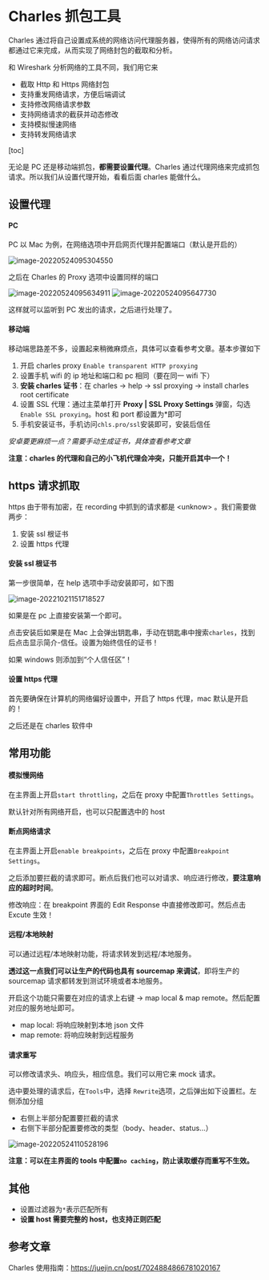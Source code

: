 # Charles 抓包工具

Charles 通过将自己设置成系统的网络访问代理服务器，使得所有的网络访问请求都通过它来完成，从而实现了网络封包的截取和分析。

和 Wireshark 分析网络的工具不同，我们用它来

- 截取 Http 和 Https 网络封包
- 支持重发网络请求，方便后端调试
- 支持修改网络请求参数
- 支持网络请求的截获并动态修改
- 支持模拟慢速网络
- 支持转发网络请求

[toc]

无论是 PC 还是移动端抓包，**都需要设置代理**。Charles 通过代理网络来完成抓包请求。所以我们从设置代理开始，看看后面 charles 能做什么。

## 设置代理

#### PC

PC 以 Mac 为例，在网络选项中开启网页代理并配置端口（默认是开启的）

![image-20220524095304550](https://liaoyk-markdown.oss-cn-hangzhou.aliyuncs.com/markdownImg/image-20220524095304550.png?x-oss-process=image/resize,w_600,m_lfit) 

之后在 Charles 的 Proxy 选项中设置同样的端口

![image-20220524095634911](https://liaoyk-markdown.oss-cn-hangzhou.aliyuncs.com/markdownImg/image-20220524095634911.png?x-oss-process=image/resize,w_400,m_lfit) ![image-20220524095647730](https://liaoyk-markdown.oss-cn-hangzhou.aliyuncs.com/markdownImg/image-20220524095647730.png?x-oss-process=image/resize,w_400,m_lfit) 

这样就可以监听到 PC 发出的请求，之后进行处理了。

#### 移动端

移动端思路差不多，设置起来稍微麻烦点，具体可以查看参考文章。基本步骤如下

1. 开启 charles proxy `Enable transparent HTTP proxying` 
2. 设置手机 wifi 的 ip 地址和端口和 pc 相同（要在同一 wifi 下）
3. **安装 charles 证书**：在 charles -> help -> ssl proxying -> install charles root certificate
4. 设置 SSL 代理：通过主菜单打开 **Proxy | SSL Proxy Settings** 弹窗，勾选 `Enable SSL proxying`。host 和 port 都设置为*即可
5. 手机安装证书，手机访问`chls.pro/ssl`安装即可，安装后信任

*安卓要更麻烦一点？需要手动生成证书，具体查看参考文章*



**注意：charles 的代理和自己的小飞机代理会冲突，只能开启其中一个！** 

## https 请求抓取

https 由于带有加密，在 recording 中抓到的请求都是 \<unknow> 。我们需要做两步：

1. 安装 ssl 根证书
2. 设置 https 代理

#### 安装 ssl 根证书

第一步很简单，在 help 选项中手动安装即可，如下图

![image-20221021151718527](https://liaoyk-markdown.oss-cn-hangzhou.aliyuncs.com/markdownImg/image-20221021151718527.png?x-oss-process=image/resize,w_800,m_lfit)  

如果是在 pc 上直接安装第一个即可。

点击安装后如果是在 Mac 上会弹出钥匙串，手动在钥匙串中搜索`charles`，找到后点击显示简介-信任。设置为始终信任的证书！

如果 windows 则添加到“个人信任区”！

#### 设置 https 代理

首先要确保在计算机的网络偏好设置中，开启了 https 代理，mac 默认是开启的！

之后还是在 charles 软件中

##  常用功能

#### 模拟慢网络

在主界面上开启`start throttling`，之后在 proxy 中配置`Throttles Settings`。

默认针对所有网络开启，也可以只配置选中的 host

#### 断点网络请求

在主界面上开启`enable breakpoints`，之后在 proxy 中配置`Breakpoint Settings`。

之后添加要拦截的请求即可。断点后我们也可以对请求、响应进行修改，**要注意响应的超时时间**。

修改响应：在 breakpoint 界面的 Edit Response 中直接修改即可。然后点击 Excute 生效！

#### 远程/本地映射

可以通过远程/本地映射功能，将请求转发到远程/本地服务。

**透过这一点我们可以让生产的代码也具有 sourcemap 来调试**，即将生产的 sourcemap 请求都转发到测试环境或者本地服务。

开启这个功能只需要在对应的请求上右键 -> map local & map remote。然后配置对应的服务地址即可。

- map local: 将响应映射到本地 json 文件
- map remote: 将响应映射到远程服务

#### 请求重写

可以修改请求头、响应头，相应信息。我们可以用它来 mock 请求。

选中要处理的请求后，在`Tools`中，选择 `Rewrite`选项，之后弹出如下设置栏。左侧添加分组

- 右侧上半部分配置要拦截的请求
- 右侧下半部分配置要修改的类型（body、header、status...）

![image-20220524110528196](https://liaoyk-markdown.oss-cn-hangzhou.aliyuncs.com/markdownImg/image-20220524110528196.png?x-oss-process=image/resize,w_600,m_lfit) 

**注意：可以在主界面的 tools 中配置`no caching`，防止读取缓存而重写不生效。**

## 其他

- 设置过滤器为`*`表示匹配所有 
- **设置 host 需要完整的 host，也支持正则匹配** 

## 参考文章

Charles 使用指南：https://juejin.cn/post/7024884866781020167